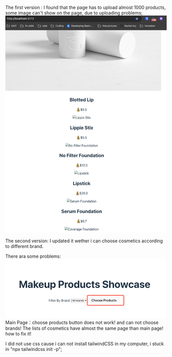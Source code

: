 The first version :
I found that the page has to upload almost 1000 products, some image can't show on the page, due to uploading problems;
![alt text](image.png)

The second version:
I updated it wether i can choose cosmetics according to different brand.

There ara some problems:
![alt text](image-1.png)
Main Page：choose products button does not work! and can not choose brands!
The lists of cosmetics have almost the same page than main page! how to fix it!

I did not use css cause i can not install tailwindCSS in my computer, i stuck in "npx tailwindcss init -p";
